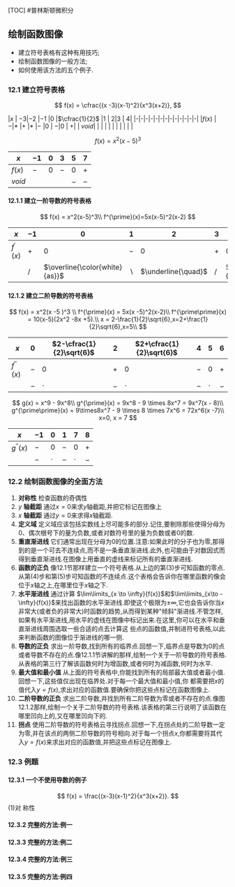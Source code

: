 [TOC]
#普林斯顿微积分
## 绘制函数图像

- 建立符号表格有这种有用技巧;
- 绘制函数图像的一般方法;
- 如何使用该方法的五个例子.

### 12.1 建立符号表格
$$
f(x) = \cfrac{(x -3)(x-1)^2}{x^3(x+2)},
$$

|$x$ | $-3$|$-2$ |$-1$ |$0$ |$\cfrac{1}{2}$ |$1$ | $2$|$3$ | $4$|
|-|-|-|-|-|-|-|-|-|-|-|-|-|
|$f(x)$ | $-$|$*$ |$+$ |$*$ |$-$ |$0$ | $-$|$0$ | $+$|
| $void$| | | | | | | | | | |

$$
f(x) = x^2(x-5)^3
$$

|$x$ |$-1$ |$0$ | $3$|$5$ | $7$|
|-|-|-|-|-|-|
|$f(x)$ |$-$ | $0$| $-$|$0$ | $+$|
| $void$| | | |$\smile$ |  $\frown$|

#### 12.1.1 建立一阶导数的符号表格

$$
f(x) = x^2(x-5)^3\\
f^{\prime}(x)=5x(x-5)^2(x-2)
$$

|$x$ |$-1$ |$0$ |$1$ |$2$ |$3$ |$5$ | $6$|
|-|-|-|-|-|-|-|-|
| $f^{\prime}(x)$|$+$ | $0$| $-$|$0$ | $+$| $0$|$+$ |
| |$/$ |$\overline{\color{white}{as}}$|$\backslash$ |$\underline{\quad}$ |$/$ |$\overline{\color{white}{as}}$ | $/$|

#### 12.1.2 建立二阶导数的符号表格
$$
f(x) = x^2(x -5 )^3 \\
f^{\prime}(x) = 5x(x -5)^2(x-2)\\
f^{\prime\prime}(x) = 10(x-5)(2x^2 -8x +5).\\
x = 2-\frac{1}{2}\sqrt{6},x=2+\frac{1}{2}\sqrt{6},x=5\\
$$

|$x$ | $0$|$2-\cfrac{1}{2}\sqrt{6}$ | $2$|$2+\cfrac{1}{2}\sqrt{6}$ | $4$|$5$ | $6$|
|-|-|-|-|-|-|-|-|
|$f^{\prime\prime}(x)$ | $-$|$0$ |$+$ |$0$ |$-$ |$0$ |$+$ |
| |$\frown$ |$\cdot$ |$\smile$ | $\cdot$| $\frown$| $\cdot$|$\smile$ |


$$
g(x) = x^9 - 9x^8\\
g^{\prime}(x) = 9x^8 - 9 \times 8x^7 = 9x^7(x - 8)\\
g^{\prime\prime}(x) = 9\times8x^7 - 9 \times 8 \times 7x^6 = 72x^6(x -7)\\
x=0, x = 7
$$

|$x$ |$-1$ |$0$ |$1$ |$7$ |$8$ |
|-|-|-|-|-|-|
|$g^{\prime\prime}(x)$ |$-$ |$0$ |$-$ |$0$ |$+$ |
| | $\frown$|$\cdot$ |$\frown$ |$\cdot$ |$\smile$ |

### 12.2 绘制函数图像的全面方法
1. $\textbf{对称性}$
检查函数的奇偶性
1. $y\ \textbf{轴截距}$
通过$x=0$来求$y$轴截距,并把它标记在图像上
1. $x\ \textbf{轴截距}$
通过$y=0$来求得$x$轴截距.
1. $\textbf{定义域}$
定义域应该包括实数线上尽可能多的部分.记住,要剔除那些使得分母为$0$、偶次根号下的量为负数,或者对数符号里的量为负数或者$0$的数.
1. $\textbf{重直渐进线}$
它们通常出现在分母为$0$的位置.注意:如果此时的分子也为零,那得到的是一个可去不连续点,而不是一条垂直渐进线.此外,也可能由于对数因式而得到垂直渐进线.在图像上用垂直的虚线来标记所有的垂直渐进线.
1. $\textbf{函数的正负}$
像12.1节那样建立一个符号表格.从上边的第(3)步可知函数的零点.从第(4)步和第(5)步可知函数的不连续点.这个表格会告诉你在哪里函数的像会位于$x$轴之上,在哪里位于$x$轴之下.
1. $\textbf{水平渐进线}$
通过计算 $\lim\limits_{x \to \infty}{f(x)}$和$\lim\limits_{x\to -\infty}{f(x)}$来找出函数的水平渐进线.即使这个极限为$\pm\infty$,它也会告诉你当$x$非常大(或者负的非常大)时函数的趋势,从而得到某种"倾斜"渐进线.不管怎样,如果有水平渐进线,用水平的虚线在图像中标记出来.在这里,你可以在水平和垂直渐进线周围选取一些合适的点去计算这 些点的函数值,并制进符号表格,以此来判断函数的图像位于渐进线的哪一侧.
1. $\textbf{导数的正负}$
求出一阶导数,找到所有的临界点.回想一下,临界点是导数为$0$的点或者导数不存在的点.像12.1.1节讲解的那样,绘制一个关于一阶导数的符号表格.从表格的第三行了解该函数何时为增函数,或者何时为减函数,何时为水平.
1. $\textbf{最大值和最小值}$
从上面的符号表格中,你能找到所有的局部最大值或者最小值.回想一下,这些值仅出现在临界处.对于每一个最大值和最小值,你 都需要把$x$的值代入$y=f(x)$,求出对应的函数值.要确保你把这些点标记在函数图像上.
1. $\textbf{二阶导数的正负}$
求出二阶导数,并找到所有二阶导数为零或者不存在的点.像图12.1.2那样,绘制一个关于二阶导数的符号表格.该表格的第三行说明了该函数在哪里凹向上的,又在哪里凹向下的.
1. $\textbf{拐点}$
使用二阶导数的符号表格云寻找拐点.回想一下,在拐点处的二阶导数一定为零,并在该点的两侧二阶导数的符号相向.对于每一个拐点$x$,你都需要将其代入$y=f(x)$来求出对应的函数值,并把这些点标记在图像上.

### 12.3 例题

#### 12.3.1 一个不使用导数的例子
$$
f(x) = \frac{(x-3)(x-1)^2}{x^3(x+2)}.
$$
(1)对 称性

#### 12.3.2 完整的方法:例一

#### 12.3.3 完整的方法:例二

#### 12.3.4 完整的方法:例三

#### 12.3.5 完整的方法:例四











